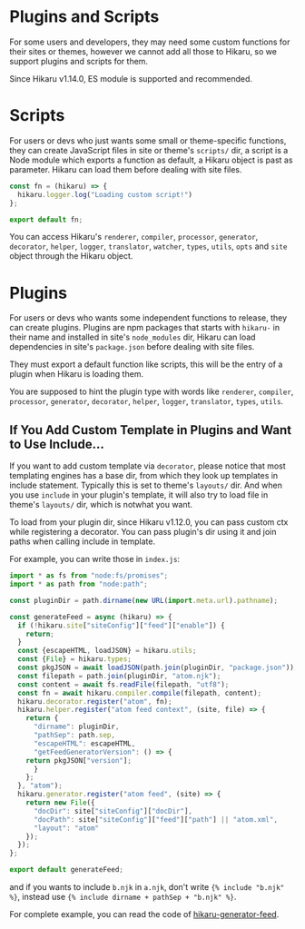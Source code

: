 Plugins and Scripts
===================

For some users and developers, they may need some custom functions for their sites or themes, however we cannot add all those to Hikaru, so we support plugins and scripts for them.

Since Hikaru v1.14.0, ES module is supported and recommended.

# Scripts

For users or devs who just wants some small or theme-specific functions, they can create JavaScript files in site or theme's `scripts/` dir, a script is a Node module which exports a function as default, a Hikaru object is past as parameter. Hikaru can load them before dealing with site files.

```javascript
const fn = (hikaru) => {
  hikaru.logger.log("Loading custom script!")
};

export default fn;
```

You can access Hikaru's `renderer`, `compiler`, `processor`, `generator`, `decorator`, `helper`, `logger`, `translator`, `watcher`, `types`, `utils`, `opts` and `site` object through the Hikaru object.

# Plugins

For users or devs who wants some independent functions to release, they can create plugins. Plugins are npm packages that starts with `hikaru-` in their name and installed in site's `node_modules` dir, Hikaru can load dependencies in site's `package.json` before dealing with site files.

They must export a default function like scripts, this will be the entry of a plugin when Hikaru is loading them.

You are supposed to hint the plugin type with words like `renderer`, `compiler`, `processor`, `generator`, `decorator`, `helper`, `logger`, `translator`, `types`, `utils`.

## If You Add Custom Template in Plugins and Want to Use Include...

If you want to add custom template via `decorator`, please notice that most templating engines has a base dir, from which they look up templates in include statement. Typically this is set to theme's `layouts/` dir. And when you use `include` in your plugin's template, it will also try to load file in theme's `layouts/` dir, which is notwhat you want.

To load from your plugin dir, since Hikaru v1.12.0, you can pass custom ctx while registering a decorator. You can pass plugin's dir using it and join paths when calling include in template.

For example, you can write those in `index.js`:

```javascript
import * as fs from "node:fs/promises";
import * as path from "node:path";

const pluginDir = path.dirname(new URL(import.meta.url).pathname);

const generateFeed = async (hikaru) => {
  if (!hikaru.site["siteConfig"]["feed"]["enable"]) {
    return;
  }
  const {escapeHTML, loadJSON} = hikaru.utils;
  const {File} = hikaru.types;
  const pkgJSON = await loadJSON(path.join(pluginDir, "package.json"));
  const filepath = path.join(pluginDir, "atom.njk");
  const content = await fs.readFile(filepath, "utf8");
  const fn = await hikaru.compiler.compile(filepath, content);
  hikaru.decorator.register("atom", fn);
  hikaru.helper.register("atom feed context", (site, file) => {
    return {
      "dirname": pluginDir,
      "pathSep": path.sep,
      "escapeHTML": escapeHTML,
      "getFeedGeneratorVersion": () => {
	return pkgJSON["version"];
      }
    };
  }, "atom");
  hikaru.generator.register("atom feed", (site) => {
    return new File({
      "docDir": site["siteConfig"]["docDir"],
      "docPath": site["siteConfig"]["feed"]["path"] || "atom.xml",
      "layout": "atom"
    });
  });
};

export default generateFeed;
```

and if you wants to include `b.njk` in `a.njk`, don't write `{% include "b.njk" %}`, instead use `{% include dirname + pathSep + "b.njk" %}`.


For complete example, you can read the code of [hikaru-generator-feed](https://github.com/AlynxZhou/hikaru-generator-feed/).
